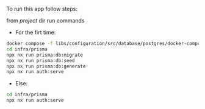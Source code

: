 To run this app follow steps:

from _project_ dir run commands

- For the firt time:

```sh
docker compose -f libs/configuration/src/database/postgres/docker-compose.yml
cd infra/prisma
npx nx run prisma:db:migrate
npx nx run prisma:db:seed
npx nx run prisma:db:generate
npx nx run auth:serve
```

- Else:

```sh
cd infra/prisma
npx nx run auth:serve
```
